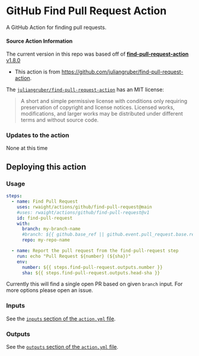 # GitHub Find Pull Request Action

A GitHub Action for finding pull requests.

#### Source Action Information

The current version in this repo was based off of [**find-pull-request-action** v1.8.0](https://github.com/juliangruber/find-pull-request-action/releases/tag/v1.8.0)
- This action is from https://github.com/juliangruber/find-pull-request-action.

The [`juliangruber/find-pull-request-action`](https://github.com/juliangruber/find-pull-request-action) has an MIT license:
> A short and simple permissive license with conditions only requiring preservation of copyright and license notices. Licensed works, modifications, and larger works may be distributed under different terms and without source code.

### Updates to the action

None at this time

## Deploying this action

### Usage

```yaml
steps:
  - name: Find Pull Request
    uses: rwaight/actions/github/find-pull-request@main
    #uses: rwaight/actions/github/find-pull-request@v1
    id: find-pull-request
    with:
      branch: my-branch-name
      #branch: ${{ github.base_ref || github.event.pull_request.base.ref }}
      repo: my-repo-name

  - name: Report the pull request from the find-pull-request step
    run: echo "Pull Request ${number} (${sha})"
    env:
      number: ${{ steps.find-pull-request.outputs.number }}
      sha: ${{ steps.find-pull-request.outputs.head-sha }}
```

Currently this will find a single open PR based on given `branch` input. For more options please open an issue.

### Inputs

See the [`inputs` section of the `action.yml` file](./action.yml).

### Outputs

See the [`outputs` section of the `action.yml` file](./action.yml).
